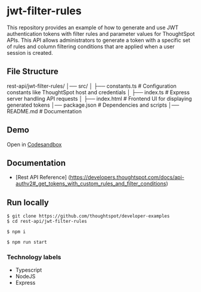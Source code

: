 # jwt-filter-rules

This repository provides an example of how to generate and use JWT authentication tokens with filter rules and parameter values for ThoughtSpot APIs. This API allows administrators to generate a token with a specific set of rules and column filtering conditions that are applied when a user session is created.

## File Structure
rest-api/jwt-filter-rules/
│── src/
│   ├── constants.ts      # Configuration constants like ThoughtSpot host and credentials
│   ├── index.ts          # Express server handling API requests
│   ├── index.html        # Frontend UI for displaying generated tokens
│── package.json          # Dependencies and scripts
│── README.md             # Documentation

## Demo

Open in [Codesandbox](https://githubbox.com/thoughtspot/developer-examples/tree/main/rest-api/jwt-filter-rules)

## Documentation

- [Rest API Reference] (https://developers.thoughtspot.com/docs/api-authv2#_get_tokens_with_custom_rules_and_filter_conditions)

## Run locally

```
$ git clone https://github.com/thoughtspot/developer-examples
$ cd rest-api/jwt-filter-rules
```
```
$ npm i
```
```
$ npm run start
```

### Technology labels

- Typescript
- NodeJS
- Express
